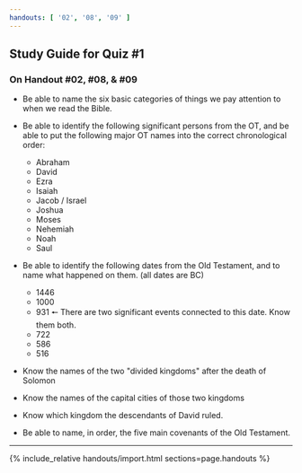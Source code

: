 ```yaml
---
handouts: [ '02', '08', '09' ]
---
```


## Study Guide for Quiz #1

### On Handout #02, #08, & #09

- Be able to name the six basic categories of things we pay attention to when we read the Bible.
- Be able to identify the following significant persons from the OT, and be able to put the following major OT names into the correct chronological order:
  - Abraham
  - David
  - Ezra
  - Isaiah
  - Jacob / Israel
  - Joshua
  - Moses
  - Nehemiah
  - Noah
  - Saul

- Be able to identify the following dates from the Old Testament, and to name what happened on them. (all dates are BC)
  - 1446
  - 1000
  - 931 🠔 There are two significant events connected to this date. Know them both.
  - 722
  - 586
  - 516

- Know the names of the two "divided kingdoms" after the death of Solomon
- Know the names of the capital cities of those two kingdoms
- Know which kingdom the descendants of David ruled.
- Be able to name, in order, the five main covenants of the Old Testament.

----

{% include_relative handouts/import.html sections=page.handouts %}

